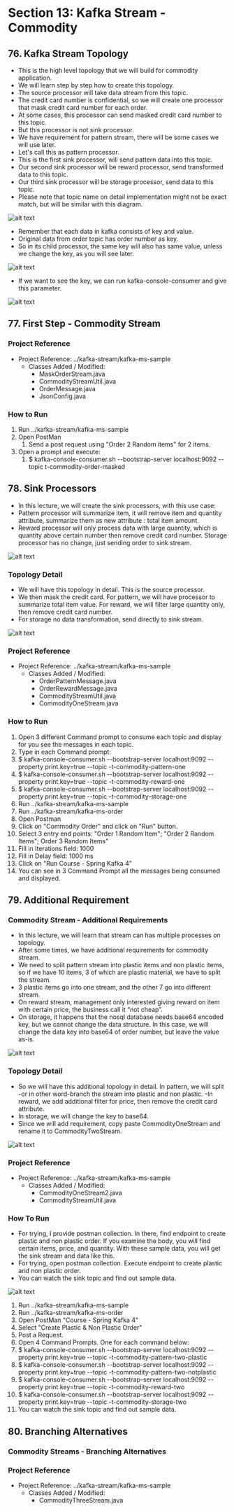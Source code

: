 # Section 13: Kafka Stream - Commodity

## 76. Kafka Stream Topology

- This is the high level topology that we will build for commodity application.
- We will learn step by step how to create this topology.
- The source processor will take data stream from this topic.
- The credit card number is confidential, so we will create one processor that mask credit card number for each order.
- At some cases, this processor can send masked credit card number to this topic.
- But this processor is not sink processor.
- We have requirement for pattern stream, there will be some cases we will use later.
- Let's call this as pattern processor.
- This is the first sink processor, will send pattern data into this topic.
- Our second sink processor will be reward processor, send transformed data to this topic.
- Our third sink processor will be storage processor, send data to this topic.
- Please note that topic name on detail implementation might not be exact match, but will be similar with this diagram.


![alt text](https://github.com/marodrigues20/udemy_java/blob/main/JavaSpring%26ApacheKafkaBootcamp-BasicToComplete/Sections/Section-13/pic_01.png?raw=true)


- Remember that each data in kafka consists of key and value.
- Original data from order topic has order number as key.
- So in its child processor, the same key will also has same value, unless we change the key, as you will see later.


![alt text](https://github.com/marodrigues20/udemy_java/blob/main/JavaSpring%26ApacheKafkaBootcamp-BasicToComplete/Sections/Section-13/pic_02.png?raw=true)


- If we want to see the key, we can run kafka-console-consumer and give this parameter.

![alt text](https://github.com/marodrigues20/udemy_java/blob/main/JavaSpring%26ApacheKafkaBootcamp-BasicToComplete/Sections/Section-13/pic_03.png?raw=true)


## 77. First Step - Commodity Stream

### Project Reference

- Project Reference: ../kafka-stream/kafka-ms-sample
  - Classes Added / Modified: 
    - MaskOrderStream.java
    - CommodityStreamUtil.java
    - OrderMessage.java
    - JsonConfig.java


### How to Run

1. Run ../kafka-stream/kafka-ms-sample
2. Open PostMan
   1. Send a post request using "Order 2 Random items" for 2 items.
3. Open a prompt and execute:
   1. $ kafka-console-consumer.sh --bootstrap-server localhost:9092 --topic t-commodity-order-masked


## 78. Sink Processors

- In this lecture, we will create the sink processors, with this use case:
- Pattern processor will summarize item, it will remove item and quantity attribute, summarize them as new attribute : total item amount.
- Reward processor will only process data with large quantity, which is quantity above certain number then remove credit card number. Storage processor has no change,
  just sending order to sink stream.


![alt text](https://github.com/marodrigues20/udemy_java/blob/main/JavaSpring%26ApacheKafkaBootcamp-BasicToComplete/Sections/Section-13/pic_04.png?raw=true)


### Topology Detail

- We will have this topology in detail. This is the source processor.
- We then mask the credit card. For pattern, we will have processor to summarize total item value. For reward, we will filter large quantity only,
then remove credit card number.
- For storage no data transformation, send directly to sink stream.


![alt text](https://github.com/marodrigues20/udemy_java/blob/main/JavaSpring%26ApacheKafkaBootcamp-BasicToComplete/Sections/Section-13/pic_05.png?raw=true)


### Project Reference

- Project Reference: ../kafka-stream/kafka-ms-sample
  - Classes Added / Modified: 
    - OrderPatternMessage.java
    - OrderRewardMessage.java
    - CommodityStreamUtil.java
    - CommodityOneStream.java


### How to Run

1. Open 3 different Command prompt to consume each topic and display for you see the messages in each topic.
2. Type in each Command prompt:
3. $ kafka-console-consumer.sh --bootstrap-server localhost:9092 --property print.key=true --topic -t-commodity-pattern-one
4. $ kafka-console-consumer.sh --bootstrap-server localhost:9092 --property print.key=true --topic -t-commodity-reward-one
5. $ kafka-console-consumer.sh --bootstrap-server localhost:9092 --property print.key=true --topic -t-commodity-storage-one
6. Run ../kafka-stream/kafka-ms-sample
7. Run ../kafka-stream/kafka-ms-order
8. Open Postman
9. Click on "Commodity Order" and click on "Run" button.
10. Select 3 entry end points: "Order 1 Random Item"; "Order 2 Random Items"; Order 3 Random Items"
11. Fill in Iterations field: 1000
12. Fill in Delay field: 1000 ms
13. Click on "Run Course - Spring Kafka 4"
14. You can see in 3 Command Prompt all the messages being consumed and displayed.



## 79. Additional Requirement

### Commodity Stream - Additional Requirements

- In this lecture, we will learn that stream can has multiple processes on topology.
- After some times, we have additional requirements for commodity stream.
- We need to split pattern stream into plastic items and non plastic items, so if we have 10 items, 3 of which are plastic material, we have to split the stream.
- 3 plastic items go into one stream, and the other 7 go into different stream.
- On reward stream, management only interested giving reward on item with certain price, the business call it “not cheap”.
- On storage, it happens that the nosql database needs base64 encoded key, but we cannot change the data structure. In this case, we will change the data key into base64 of order number, but leave the value as-is.


![alt text](https://github.com/marodrigues20/udemy_java/blob/main/JavaSpring%26ApacheKafkaBootcamp-BasicToComplete/Sections/Section-13/pic_06.png?raw=true)


### Topology Detail

- So we will have this additional topology in detail. In pattern, we will split -or in other word-branch the stream into plastic and non plastic.
-In reward, we add additional filter for price, then remove the credit card attribute.
- In storage, we will change the key to base64.
- Since we will add requirement, copy paste CommodityOneStream and rename it to CommodityTwoStream.

![alt text](https://github.com/marodrigues20/udemy_java/blob/main/JavaSpring%26ApacheKafkaBootcamp-BasicToComplete/Sections/Section-13/pic_07.png?raw=true)


### Project Reference

- Project Reference: ../kafka-stream/kafka-ms-sample
  - Classes Added / Modified: 
    - CommodityOneStream2.java
    - CommodityStreamUtil.java


### How To Run

- For trying, I provide postman collection. In there, find endpoint to create plastic and non plastic order. If you examine the body, you will find certain items, price, and quantity. With these sample data, you will get the sink stream and data like this.
- For trying, open postman collection. Execute endpoint to create plastic and non plastic order.
- You can watch the sink topic and find out sample data.


![alt text](https://github.com/marodrigues20/udemy_java/blob/main/JavaSpring%26ApacheKafkaBootcamp-BasicToComplete/Sections/Section-13/pic_08.png?raw=true)


1. Run ../kafka-stream/kafka-ms-sample
2. Run ../kafka-stream/kafka-ms-order
3. Open PostMan "Course - Spring Kafka 4"
4. Select "Create Plastic & Non Plastic Order"
5. Post a Request.
6. Open 4 Command Prompts. One for each command below:
  7. $ kafka-console-consumer.sh --bootstrap-server localhost:9092 --property print.key=true --topic -t-commodity-pattern-two-plastic
  8. $ kafka-console-consumer.sh --bootstrap-server localhost:9092 --property print.key=true --topic -t-commodity-pattern-two-notplastic
  8. $ kafka-console-consumer.sh --bootstrap-server localhost:9092 --property print.key=true --topic -t-commodity-reward-two
  9. $ kafka-console-consumer.sh --bootstrap-server localhost:9092 --property print.key=true --topic -t-commodity-storage-two
10. You can watch the sink topic and find out sample data.


## 80. Branching Alternatives

### Commodity Streams - Branching Alternatives

### Project Reference

- Project Reference: ../kafka-stream/kafka-ms-sample
  - Classes Added / Modified: 
    - CommodityThreeStream.java
    